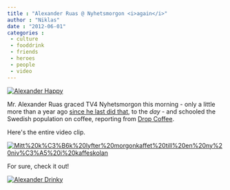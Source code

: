 ```yaml
---
title : "Alexander Ruas @ Nyhetsmorgon <i>again</i>"
author : "Niklas"
date : "2012-06-01"
categories : 
 - culture
 - fooddrink
 - friends
 - heroes
 - people
 - video
---
```


[![Alexander Happy](https://niklasblog.com/wp-content/2012-06-01_14.06.07.png "Alexander Happy")](https://niklasblog.com/?attachment_id=10830)

Mr. Alexander Ruas graced TV4 Nyhetsmorgon this morning - only a little more than a year ago [since he last did that](https://niklasblog.com/?p=6907), to the _day_ - and schooled the Swedish population on coffee, reporting from [Drop Coffee](http://dropcoffee.se).

Here's the entire video clip.

[![Mitt%20k%C3%B6k%20lyfter%20morgonkaffet%20till%20en%20ny%20niv%C3%A5%20i%20kaffeskolan](http://cdn01.tv4.se/polopoly_fs/1.2658362!picture/1862483405.jpg_gen/derivatives/w180/1862483405.jpg)](http://www.tv4play.se/nyheter_och_debatt/nyhetsmorgon?title=mitt_kok_lyfter_morgonkaffet_till_en_ny_niva_i_kaffeskolan&videoid=2197647&utm_medium=sharing&utm_source=embed&utm_name=tv4play.se)

For sure, check it out!

[![Alexander Drinky](https://niklasblog.com/wp-content/2012-06-01_14.06.55.png "Alexander Drinky")](https://niklasblog.com/?attachment_id=10831)
